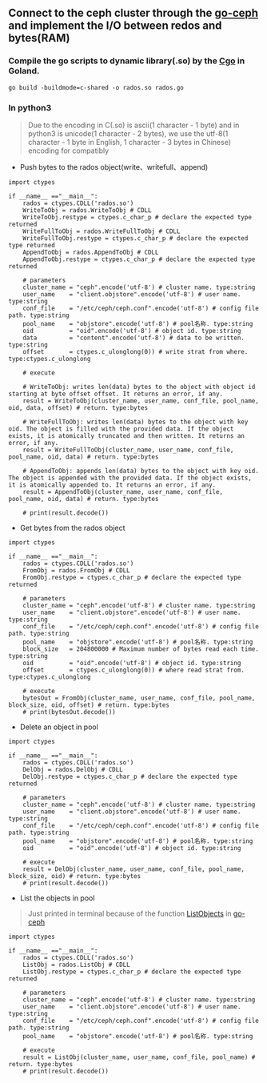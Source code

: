 ## Connect to the ceph cluster through the [go-ceph](https://github.com/ceph/go-ceph) and implement the I/O between redos and bytes(RAM)

### Compile the go scripts to dynamic library(.so) by the [Cgo](https://github.com/golang/go/wiki/cgo) in Goland.
`go build -buildmode=c-shared -o rados.so rados.go `

### In python3

>Due to the encoding in C(.so) is ascii(1 character - 1 byte) and in python3 is unicode(1 character - 2 bytes), we use the utf-8(1 character - 1 byte in English, 1 character - 3 bytes in Chinese) encoding for compatibly

- Push bytes to the rados object(write、writefull、append)

```
import ctypes

if __name__ =="__main__":
	rados = ctypes.CDLL('rados.so')
	WriteToObj = rados.WriteToObj # CDLL
	WriteToObj.restype = ctypes.c_char_p # declare the expected type returned
	WriteFullToObj = rados.WriteFullToObj # CDLL
	WriteFullToObj.restype = ctypes.c_char_p # declare the expected type returned
	AppendToObj = rados.AppendToObj # CDLL
	AppendToObj.restype = ctypes.c_char_p # declare the expected type returned

	# parameters
	cluster_name = "ceph".encode('utf-8') # cluster name. type:string
	user_name    = "client.objstore".encode('utf-8') # user name. type:string
	conf_file    = "/etc/ceph/ceph.conf".encode('utf-8') # config file path. type:string
	pool_name    = "objstore".encode('utf-8') # pool名称. type:string
	oid          = "oid".encode('utf-8') # object id. type:string
	data         = "content".encode('utf-8') # data to be written. type:string
	offset       = ctypes.c_ulonglong(0)) # write strat from where. type:ctypes.c_ulonglong

	# execute

	# WriteToObj: writes len(data) bytes to the object with object id starting at byte offset offset. It returns an error, if any.
	result = WriteToObj(cluster_name, user_name, conf_file, pool_name, oid, data, offset) # return. type:bytes

	# WriteFullToObj: writes len(data) bytes to the object with key oid. The object is filled with the provided data. If the object exists, it is atomically truncated and then written. It returns an error, if any.
	result = WriteFullToObj(cluster_name, user_name, conf_file, pool_name, oid, data) # return. type:bytes

	# AppendToObj: appends len(data) bytes to the object with key oid. The object is appended with the provided data. If the object exists, it is atomically appended to. It returns an error, if any.
	result = AppendToObj(cluster_name, user_name, conf_file, pool_name, oid, data) # return. type:bytes

	# print(result.decode())
```

- Get bytes from the rados object

```
import ctypes

if __name__ =="__main__":
	rados = ctypes.CDLL('rados.so')
	FromObj = rados.FromObj # CDLL
	FromObj.restype = ctypes.c_char_p # declare the expected type returned

	# parameters
	cluster_name = "ceph".encode('utf-8') # cluster name. type:string
	user_name    = "client.objstore".encode('utf-8') # user name. type:string
	conf_file    = "/etc/ceph/ceph.conf".encode('utf-8') # config file path. type:string
	pool_name    = "objstore".encode('utf-8') # pool名称. type:string
	block_size   = 204800000 # Maximum number of bytes read each time. type:string
	oid          = "oid".encode('utf-8') # object id. type:string
	offset       = ctypes.c_ulonglong(0)) # where read strat from. type:ctypes.c_ulonglong

	# execute
	bytesOut = FromObj(cluster_name, user_name, conf_file, pool_name, block_size, oid, offset) # return. type:bytes
	# print(bytesOut.decode())
```

- Delete an object in pool

```
import ctypes

if __name__ =="__main__":
	rados = ctypes.CDLL('rados.so')
	DelObj = rados.DelObj # CDLL
	DelObj.restype = ctypes.c_char_p # declare the expected type returned

	# parameters
	cluster_name = "ceph".encode('utf-8') # cluster name. type:string
	user_name    = "client.objstore".encode('utf-8') # user name. type:string
	conf_file    = "/etc/ceph/ceph.conf".encode('utf-8') # config file path. type:string
	pool_name    = "objstore".encode('utf-8') # pool名称. type:string
	oid          = "oid".encode('utf-8') # object id. type:string

	# execute
	result = DelObj(cluster_name, user_name, conf_file, pool_name, block_size, oid) # return. type:bytes
	# print(result.decode())
```

- List the objects in pool
>Just printed in terminal because of the function [ListObjects](https://godoc.org/github.com/ceph/go-ceph/rados#IOContext.ListObjects) in [go-ceph](https://github.com/ceph/go-ceph)

```
import ctypes

if __name__ =="__main__":
	rados = ctypes.CDLL('rados.so')
	ListObj = rados.ListObj # CDLL
	ListObj.restype = ctypes.c_char_p # declare the expected type returned

	# parameters
	cluster_name = "ceph".encode('utf-8') # cluster name. type:string
	user_name    = "client.objstore".encode('utf-8') # user name. type:string
	conf_file    = "/etc/ceph/ceph.conf".encode('utf-8') # config file path. type:string
	pool_name    = "objstore".encode('utf-8') # pool名称. type:string

	# execute
	result = ListObj(cluster_name, user_name, conf_file, pool_name) # return. type:bytes
	# print(result.decode())
```
